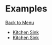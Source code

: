 # Examples

[Back to Menu](../README.md/#table-of-contents)

* [Kitchen Sink](examples/kitchen.md)
* [Kitchen Sink](examples/kitchen.md)


